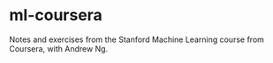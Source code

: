 # ml-coursera
Notes and exercises from the Stanford Machine Learning course from Coursera, with Andrew Ng. 

